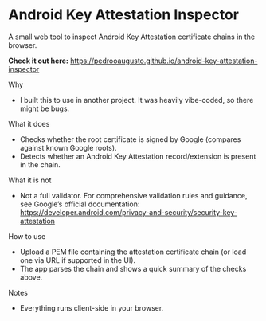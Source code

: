 # Android Key Attestation Inspector

A small web tool to inspect Android Key Attestation certificate chains in the browser.

**Check it out here:** https://pedrooaugusto.github.io/android-key-attestation-inspector

Why
- I built this to use in another project. It was heavily vibe-coded, so there might be bugs.

What it does
- Checks whether the root certificate is signed by Google (compares against known Google roots).
- Detects whether an Android Key Attestation record/extension is present in the chain.

What it is not
- Not a full validator. For comprehensive validation rules and guidance, see Google’s official documentation:
  https://developer.android.com/privacy-and-security/security-key-attestation

How to use
- Upload a PEM file containing the attestation certificate chain (or load one via URL if supported in the UI).
- The app parses the chain and shows a quick summary of the checks above.

Notes
- Everything runs client-side in your browser.

